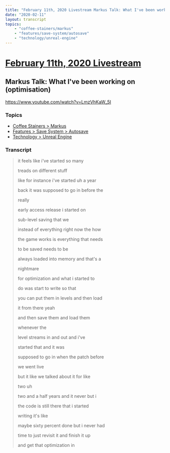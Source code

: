 ```yaml
---
title: "February 11th, 2020 Livestream Markus Talk: What I've been working on (optimisation)"
date: "2020-02-11"
layout: transcript
topics:
    - "coffee-stainers/markus"
    - "features/save-system/autosave"
    - "technology/unreal-engine"
---
```

# [February 11th, 2020 Livestream](../2020-02-11.md)
## Markus Talk: What I've been working on (optimisation)
https://www.youtube.com/watch?v=LmzVhKaW_5I

### Topics
* [Coffee Stainers > Markus](../topics/coffee-stainers/markus.md)
* [Features > Save System > Autosave](../topics/features/save-system/autosave.md)
* [Technology > Unreal Engine](../topics/technology/unreal-engine.md)

### Transcript

> it feels like i've started so many
> 
> treads on different stuff
> 
> like for instance i've started uh a year
> 
> back it was supposed to go in before the
> 
> really
> 
> early access release i started on
> 
> sub-level saving that we
> 
> instead of everything right now the how
> 
> the game works is everything that needs
> 
> to be saved needs to be
> 
> always loaded into memory and that's a
> 
> nightmare
> 
> for optimization and what i started to
> 
> do was start to write so that
> 
> you can put them in levels and then load
> 
> it from there yeah
> 
> and then save them and load them
> 
> whenever the
> 
> level streams in and out and i've
> 
> started that and it was
> 
> supposed to go in when the patch before
> 
> we went live
> 
> but it like we talked about it for like
> 
> two uh
> 
> two and a half years and it never but i
> 
> the code is still there that i started
> 
> writing it's like
> 
> maybe sixty percent done but i never had
> 
> time to just revisit it and finish it up
> 
> and get that optimization in
> 
